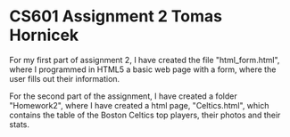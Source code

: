 # CS601 Assignment 2 Tomas Hornicek

For my first part of assignment 2, I have created the file "html_form.html", where I programmed in HTML5 a basic web page with a form, where the user fills out their information.

For the second part of the assignment, I have created a folder "Homework2", where I have created a html page, "Celtics.html", which contains the table of the Boston Celtics top players, their photos and their stats.